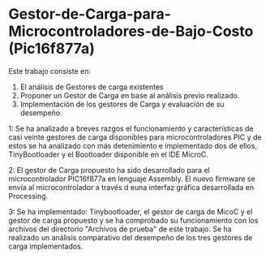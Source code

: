 # Gestor-de-Carga-para-Microcontroladores-de-Bajo-Costo (Pic16f877a)
Este trabajo consiste en: 
1. El análisis de Gestores de carga existentes
2. Proponer un Gestor de Carga en base al análisis previo realizado.
3. Implementación de los gestores de Carga y evaluación de su desempeño.

1: Se ha analizado a breves razgos el funcionamiento y características de casi veinte gestores de carga disponibles para microcontroladores PIC y de estos se ha analizado con más detenimiento e implementado dos de ellos, TinyBootloader y el Bootloader disponible en el IDE MicroC.

2: El gestor de Carga propuesto ha sido desarrollado para el microcontrolador PIC16f877a en lenguaje Assembly. El nuevo firmware se envía al microcontrolador a través d euna interfaz gráfica desarrollada en Processing. 

3: Se ha implementado: Tinybootloader, el gestor de carga de MicoC y el gestor de carga propuesto y se ha comprobado su funcionamiento con los archivos del directorio "Archivos de prueba" de este trabajo. Se ha realizado un análisis comparativo del desempeño de los tres gestores de carga implementados.
